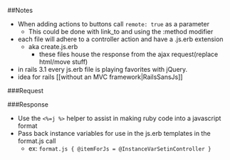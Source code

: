 ##Notes

* When adding actions to buttons call `remote: true` as a parameter
	* This could be done with link_to and using the :method modifier
* each file will adhere to a controller action and have a .js.erb extension
  * aka create.js.erb
	* these files house the response from the ajax request(replace html/move stuff)
* in rails 3.1 every js.erb file is playing favorites with jQuery.
* idea for rails [[without an MVC framework|RailsSansJs]]

###Request


###Response

* Use the `<%=j %>` helper to assist in making ruby code into a javascript format
* Pass back instance variables for use in the js.erb templates in the format.js call
	* ex: `format.js { @itemForJs = @InstanceVarSetinController }`
